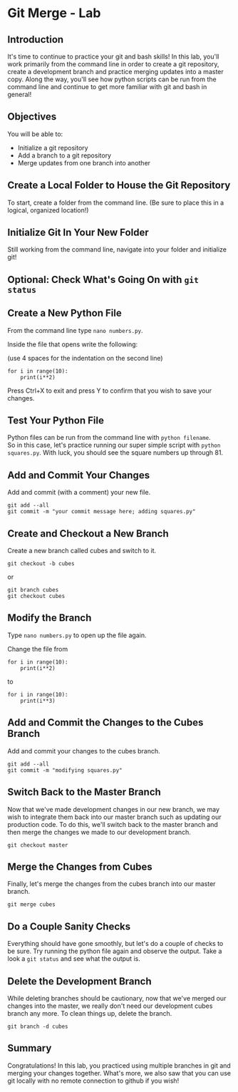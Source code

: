 
# Git Merge - Lab

## Introduction

It's time to continue to practice your git and bash skills! In this lab, you'll work primarily from the command line in order to create a git repository, create a development branch and practice merging updates into a master copy. Along the way, you'll see how python scripts can be run from the command line and continue to get more familiar with git and bash in general!

## Objectives

You will be able to:
    
* Initialize a git repository
* Add a branch to a git repository
* Merge updates from one branch into another

## Create a Local Folder to House the Git Repository

To start, create a folder from the command line. (Be sure to place this in a logical, organized location!)

## Initialize Git In Your New Folder

Still working from the command line, navigate into your folder and initialize git!

## Optional: Check What's Going On with `git status`

## Create a New Python File

From the command line type `nano numbers.py`.

Inside the file that opens write the following:

(use 4 spaces for the indentation on the second line)
```
for i in range(10):
    print(i**2)
```

Press Ctrl+X to exit and press Y to confirm that you wish to save your changes.

## Test Your Python File

Python files can be run from the command line with `python filename`.   
So in this case, let's practice running our super simple script with `python squares.py`.
With luck, you should see the square numbers up through 81.

## Add and Commit Your Changes

Add and commit (with a comment) your new file.

`git add --all`  
`git commit -m "your commit message here; adding squares.py"`

## Create and Checkout a New Branch

Create a new branch called cubes and switch to it.

`git checkout -b cubes`

or 

`git branch cubes`  
`git checkout cubes`

## Modify the Branch

Type `nano numbers.py` to open up the file again.

Change the file from

```
for i in range(10):
    print(i**2)
```

to

```
for i in range(10):
    print(i**3)
```

## Add and Commit the Changes to the Cubes Branch

Add and commit your changes to the cubes branch.

`git add --all`  
`git commit -m "modifying squares.py"`

## Switch Back to the Master Branch

Now that we've made development changes in our new branch, we may wish to integrate them back into our master branch such as updating our production code. To do this, we'll switch back to the master branch and then merge the changes we made to our development branch.  

`git checkout master`

## Merge the Changes from Cubes

Finally, let's merge the changes from the cubes branch into our master branch.

`git merge cubes`

## Do a Couple Sanity Checks

Everything should have gone smoothly, but let's do a couple of checks to be sure. Try running the python file again and observe the output. Take a look a `git status` and see what the output is.

## Delete the Development Branch

While deleting branches should be cautionary, now that we've merged our changes into the master, we really don't need our development cubes branch any more. To clean things up, delete the branch.

`git branch -d cubes`

## Summary

Congratulations! In this lab, you practiced using multiple branches in git and merging your changes together. What's more, we also saw that you can use git locally with no remote connection to github if you wish!
